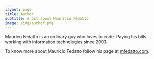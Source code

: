 ```yaml
---
layout: page
title: Author
subtitle: A bit about Maurício Fedatto
image: /img/author.png
---
```


Mauríco Fedatto is an ordinary guy who loves to code. Paying his bills working
with information technologies since 2003.

To know more about Maurício Fedatto follow his page at
[mfedatto.com](https://mfedatto.com).
